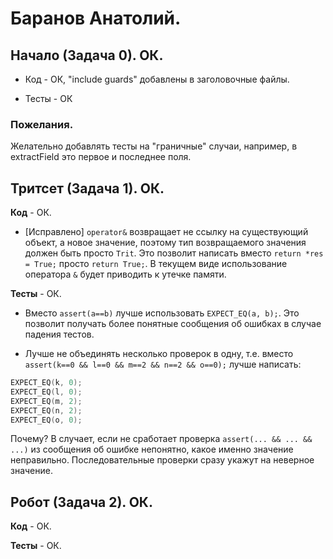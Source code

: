 # Баранов Анатолий.

## Начало (Задача 0). ОК.

- Код - ОК, "include guards" добавлены в заголовочныe файлы.

- Тесты - ОК

### Пожелания.
Желательно добавлять тесты на "граничные" случаи, например, в extractField это первое и последнее поля.

## Тритсет (Задача 1). ОК.

**Код** - ОК.

- [Исправлено] `operator&` возвращает не ссылку на существующий объект, а новое значение, поэтому тип возвращаемого значения должен быть просто `Trit`.
Это позволит написать вместо `return *res = True;` просто `return True;`.
В текущем виде использование оператора `&` будет приводить к утечке памяти.

**Тесты** - ОК.

- Вместо `assert(a==b)` лучше использовать `EXPECT_EQ(a, b);`. Это позволит получать более понятные сообщения об ошибках в случае падения тестов.

- Лучше не объединять несколько проверок в одну, т.е. вместо `assert(k==0 && l==0 && m==2 && n==2 && o==0);` лучше написать:

```C++
EXPECT_EQ(k, 0);
EXPECT_EQ(l, 0);
EXPECT_EQ(m, 2);
EXPECT_EQ(n, 2);
EXPECT_EQ(o, 0);
```

Почему? В случает, если не сработает проверка `assert(... && ... && ...)` из сообщения об ошибке непонятно, какое именно значение неправильно.
Последовательные проверки сразу укажут на неверное значение.

## Робот (Задача 2). ОК.

**Код** - ОК.

**Тесты** - ОК.

